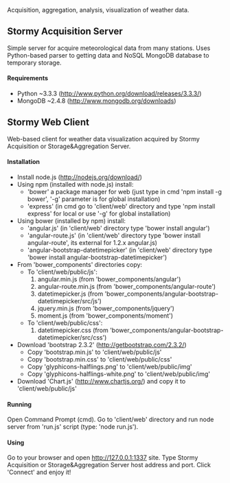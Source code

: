 Acquisition, aggregation, analysis, visualization of weather data.

## Stormy Acquisition Server

Simple server for acquire meteorological data from many stations. Uses Python-based parser to getting data and NoSQL MongoDB database to temporary storage.

#### Requirements

* Python ~3.3.3 (http://www.python.org/download/releases/3.3.3/)
* MongoDB ~2.4.8 (http://www.mongodb.org/downloads)

## Stormy Web Client

Web-based client for weather data visualization acquired by Stormy Acquisition or Storage&Aggregation Server.

#### Installation

* Install node.js (http://nodejs.org/download/)
* Using npm (installed with node.js) install:
	+ 'bower' a package manager for web (just type in cmd 'npm install -g bower', '-g' parameter is for global installation)
	+ 'express' (in cmd go to 'client/web' directory and type 'npm install express' for local or use '-g' for global installation)
* Using bower (installed by npm) install:
	+ 'angular.js' (in 'client/web' directory type 'bower install angular')
	+ 'angular-route.js' (in 'client/web' directory type 'bower install angular-route', its external for 1.2.x angular.js)
	+ 'angular-bootstrap-datetimepicker' (in 'client/web' directory type 'bower install angular-bootstrap-datetimepicker')
* From 'bower_components' directories copy:
	+ To 'client/web/public/js':
		1. angular.min.js (from 'bower_components/angular')
		2. angular-route.min.js (from 'bower_components/angular-route')
		3. datetimepicker.js (from 'bower_components/angular-bootstrap-datetimepicker/src/js')
		4. jquery.min.js (from 'bower_components/jquery')
		5. moment.js (from 'bower_components/moment')
	+ To 'client/web/public/css':
		1. datetimepicker.css (from 'bower_components/angular-bootstrap-datetimepicker/src/css')
* Download 'bootstrap 2.3.2' (http://getbootstrap.com/2.3.2/)
	+ Copy 'bootstrap.min.js' to 'client/web/public/js'
	+ Copy 'bootstrap.min.css' to 'client/web/public/css'
	+ Copy 'glyphicons-halflings.png' to 'client/web/public/img'
	+ Copy 'glyphicons-halflings-white.png' to 'client/web/public/img'
* Download 'Chart.js' (http://www.chartjs.org/) and copy it to 'client/web/public/js'

#### Running

Open Command Prompt (cmd). Go to 'client/web' directory and run node server from 'run.js' script (type: 'node run.js').

#### Using

Go to your browser and open http://127.0.0.1:1337 site. Type Stormy Acquisition or Storage&Aggregation Server host address and port. Click 'Connect' and enjoy it!
